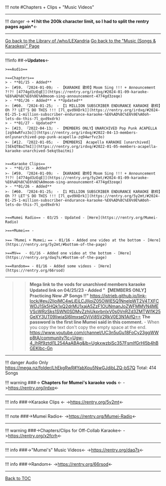 !!! note
	#Chapters + Clips + "Music Videos"
***
!!! danger 
	-> **\*I hit the 200k character limit, so I had to split the rentry pages again\***<-
***
[Go back to the Library of /who/LEXandria](https://rentry.org/46mci)
[Go back to the "Music (Songs & Karaokes)" Page](https://rentry.org/uoar4)

***
!!!info 
	##->**Updates**<-

	>==Audio== 

	>==Chapters== 
	> - **01/15 - Added**
	>- [#59. 『2024-01-09』 - 【KARAOKE 歌枠】Moom Sing !!! + Announcement ?!?! [4774gd3zEqE]](https://rentry.org/irdxq/#2024-01-09-karaoke-%E6%AD%8C%E6%9E%A0moom-sing-announcement-4774gd3zeqe) 
	> - **01/26 - Added** + **Updated**
	>- [#60. 『2024-01-25』 - 【1 MILLION SUBSCRIBER ENDURANCE KARAOKE 歌枠】Oh ?? LET'S DO THIS !!! [7l_qvd9XDrk]](https://rentry.org/irdxq/#2024-01-25-1-million-subscriber-endurance-karaoke-%E6%AD%8C%E6%9E%A0oh-lets-do-this-7l_qvd9xdrk) 
	> - **01/27 - Updated**
	>- [#23. 『2022-04-13』 - 【MEMBERS ONLY】UNARCHIVED Pop Punk ACAPELLA [zq94wRfvz3o]](https://rentry.org/irdxq/#2022-04-13-members-onlyunarchived-pop-punk-acapella-zq94wrfvz3o) 
	>- [#12. 『2022-01-05』 - 【MEMBERS】 Acapella KARAOKE [unarchived] [5EkQTBaITmI]](https://rentry.org/irdxq/#2022-01-05-members-acapella-karaoke-unarchived-5ekqtbaitmi)

	
	>==Karaoke Clips==
	> - **01/15 - Added**
	>- [#59. 『2024-01-09』 - 【KARAOKE 歌枠】Moom Sing !!! + Announcement ?!?! [4774gd3zEqE]](https://rentry.org/5y2mt/#2024-01-09-karaoke-%E6%AD%8C%E6%9E%A0moom-sing-announcement-4774gd3zeqe)
	> - **01/26 - Added**
	>- [#60. 『2024-01-25』 - 【1 MILLION SUBSCRIBER ENDURANCE KARAOKE 歌枠】Oh ?? LET'S DO THIS !!! [7l_qvd9XDrk]](https://rentry.org/5y2mt/#2024-01-25-1-million-subscriber-endurance-karaoke-%E6%AD%8C%E6%9E%A0oh-lets-do-this-7l_qvd9xdrk)

	
	>==Mumei Radio== - 03/25 - Updated - [Here](https://rentry.org/Mumei-Radio)
	
	>==+Mumei== - 
	
	>==『Mumei + Mumei』== - 01/16 - Added one video at the bottom - [Here](https://rentry.org/5y2mt/#bottom-of-the-page)
	
	>==MV==  - 01/16 - Added one video at the bottom - [Here](https://rentry.org/daq7s/#bottom-of-the-page)
	
	>==Random== - 01/16 - Added some videos - [Here](https://rentry.org/66rsod)

***
>>**Mega link to the vods for unarchived members karaoke**
>>**Updated link on 04/25/23 - Added "【MEMBERS ONLY】Practicing New JP Songs !!"**
>https://jstrieb.github.io/link-lock/#eyJ2IjoiMC4wLjEiLCJlIjoiZ05OWlE5Q1NnelpWT2V4TXFCWDJ1Sk5HQk1xQ2drMU1xajA5ZzF1OUNmanJoZWFMMVN4MEVScWRzSks1SWN0SDMvZzhiUkprbnIxV0s0VnRZd3ZMTWl1K25GeXY3UT09IiwiaSI6ImxseDVjVi85V2RkV0E3N1AifQ==
>**The password is the first line Mumei said in this comment.** - When you copy the text don't copy the empty space at the end.
>https://www.youtube.com/channel/UC3n5uGu18FoCy23ggWWp8tA/community?lc=Ugw-4_lhRf9ztdI1L254AaABAg&lb=UgkxwzbiSc357FsmIfGrHl5b4hBGEKIbc-Gn

***
!!! danger  Audio Only https://mega.nz/folder/LhEkgRwR#YabXpu5NwGJdibLZQ-bS7Q
	Total: 414 Songs

!!! warning
	###-> **Chapters for Mumei's karaoke vods** <-
  	 ->https://rentry.org/irdxq<-

***
!!! info
	###->Karaoke Clips <-
	->https://rentry.org/5y2mt<-

***
!!! note
	###->Mumei Radio<-
    ->https://rentry.org/Mumei-Radio<- 

***

!!! warning
	###->Chapters/Clips for Off-Collab Karaoke<-
    ->https://rentry.org/x2fcrh<-

***
!!! info
	###->"Mumei's" Music Videos<-
	->https://rentry.org/daq7s<-

***
!!! info
	###->Random<-
	->https://rentry.org/66rsod<-

***
[Back to TOC](https://rentry.org/Mumei-Karaoke)